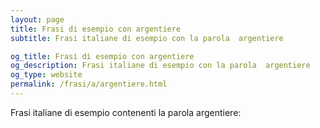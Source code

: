 ```yaml
---
layout: page
title: Frasi di esempio con argentiere 
subtitle: Frasi italiane di esempio con la parola  argentiere

og_title: Frasi di esempio con argentiere 
og_description: Frasi italiane di esempio con la parola  argentiere
og_type: website
permalink: /frasi/a/argentiere.html
---
```


Frasi italiane di esempio contenenti la parola argentiere:


